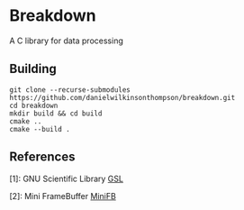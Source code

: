 # Breakdown
A C library for data processing

## Building

    git clone --recurse-submodules https://github.com/danielwilkinsonthompson/breakdown.git 
    cd breakdown
    mkdir build && cd build
    cmake ..
    cmake --build .    

## References
[1]: GNU Scientific Library [GSL](https://www.gnu.org/software/gsl/)

[2]: Mini FrameBuffer [MiniFB](https://github.com/emoon/minifb)